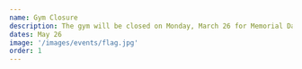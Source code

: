 ```yaml
---
name: Gym Closure
description: The gym will be closed on Monday, March 26 for Memorial Day. Classes will resume the following day.
dates: May 26
image: '/images/events/flag.jpg'
order: 1
---
```


